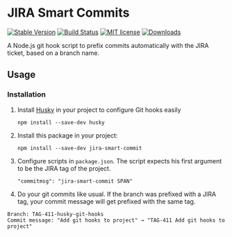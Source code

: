 # JIRA Smart Commits
[![Stable Version](https://img.shields.io/npm/v/jira-smart-commit.svg)](https://www.npmjs.com/package/jira-smart-commit)
[![Build Status](https://travis-ci.org/jessedobbelaere/jira-smart-commit.svg?branch=master)](https://travis-ci.org/jessedobbelaere/jira-smart-commit)
[![MIT license](http://img.shields.io/badge/license-MIT-brightgreen.svg)](http://opensource.org/licenses/MIT)
[![Downloads](https://img.shields.io/npm/dt/jira-smart-commit.svg)](https://www.npmjs.com/package/jira-smart-commit)

A Node.js git hook script to prefix commits automatically with the JIRA ticket, based on a branch name.

## Usage

### Installation
1. Install [Husky](https://www.npmjs.com/package/husky) in your project to configure Git hooks easily
    ```
    npm install --save-dev husky
    ```
2. Install this package in your project:
    ```
    npm install --save-dev jira-smart-commit
    ```
3. Configure scripts in `package.json`. The script expects his first argument to be the JIRA tag of the project.
    ```
    "commitmsg": "jira-smart-commit SPAN"
    ```
4. Do your git commits like usual. If the branch was prefixed with a JIRA tag, your commit message will get prefixed with
the same tag.

```
Branch: TAG-411-husky-git-hooks
Commit message: "Add git hooks to project" → "TAG-411 Add git hooks to project"
```
